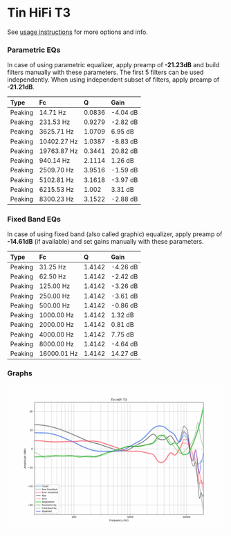 # Tin HiFi T3
See [usage instructions](https://github.com/jaakkopasanen/AutoEq#usage) for more options and info.

### Parametric EQs
In case of using parametric equalizer, apply preamp of **-21.23dB** and build filters manually
with these parameters. The first 5 filters can be used independently.
When using independent subset of filters, apply preamp of **-21.21dB**.

| Type    | Fc          |      Q | Gain     |
|:--------|:------------|:-------|:---------|
| Peaking | 14.71 Hz    | 0.0836 | -4.04 dB |
| Peaking | 231.53 Hz   | 0.9279 | -2.82 dB |
| Peaking | 3625.71 Hz  | 1.0709 | 6.95 dB  |
| Peaking | 10402.27 Hz | 1.0387 | -8.83 dB |
| Peaking | 19763.87 Hz | 0.3441 | 20.82 dB |
| Peaking | 940.14 Hz   | 2.1114 | 1.26 dB  |
| Peaking | 2509.70 Hz  | 3.9516 | -1.59 dB |
| Peaking | 5102.81 Hz  | 3.1618 | -3.97 dB |
| Peaking | 6215.53 Hz  | 1.002  | 3.31 dB  |
| Peaking | 8300.23 Hz  | 3.1522 | -2.88 dB |

### Fixed Band EQs
In case of using fixed band (also called graphic) equalizer, apply preamp of **-14.61dB**
(if available) and set gains manually with these parameters.

| Type    | Fc          |      Q | Gain     |
|:--------|:------------|:-------|:---------|
| Peaking | 31.25 Hz    | 1.4142 | -4.26 dB |
| Peaking | 62.50 Hz    | 1.4142 | -2.42 dB |
| Peaking | 125.00 Hz   | 1.4142 | -3.26 dB |
| Peaking | 250.00 Hz   | 1.4142 | -3.61 dB |
| Peaking | 500.00 Hz   | 1.4142 | -0.86 dB |
| Peaking | 1000.00 Hz  | 1.4142 | 1.32 dB  |
| Peaking | 2000.00 Hz  | 1.4142 | 0.81 dB  |
| Peaking | 4000.00 Hz  | 1.4142 | 7.75 dB  |
| Peaking | 8000.00 Hz  | 1.4142 | -4.64 dB |
| Peaking | 16000.01 Hz | 1.4142 | 14.27 dB |

### Graphs
![](./Tin%20HiFi%20T3.png)